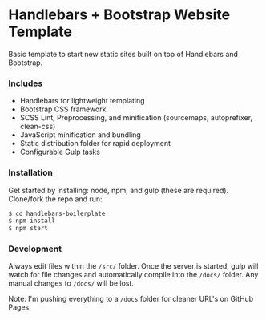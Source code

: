 # Handlebars + Bootstrap Website Template
Basic template to start new static sites built on top of Handlebars and Bootstrap.

### Includes
 - Handlebars for lightweight templating
 - Bootstrap CSS framework
 - SCSS Lint, Preprocessing, and minification (sourcemaps, autoprefixer, clean-css)
 - JavaScript minification and bundling
 - Static distribution folder for rapid deployment
 - Configurable Gulp tasks

### Installation
Get started by installing: node, npm, and gulp (these are required).  Clone/fork the repo and run:

```sh
$ cd handlebars-boilerplate
$ npm install
$ npm start
```

### Development
Always edit files within the `/src/` folder.   Once the server is started, gulp will watch for file changes and automatically compile into the `/docs/` folder.  Any manual changes to `/docs/` will be lost.

Note: I'm pushing everything to a `/docs` folder for cleaner URL's on GitHub Pages.